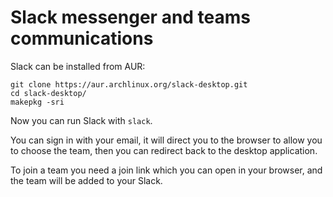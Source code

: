 # Slack messenger and teams communications

Slack can be installed from AUR:
```
git clone https://aur.archlinux.org/slack-desktop.git
cd slack-desktop/
makepkg -sri
```

Now you can run Slack with `slack`.

You can sign in with your email, it will direct you to the browser to allow you to choose the team, then you can redirect back to the desktop application.

To join a team you need a join link which you can open in your browser, and the team will be added to your Slack.

